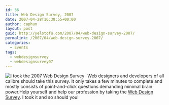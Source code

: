 ```yaml
---
id: 36
title: Web Design Survey, 2007
date: 2007-04-28T16:38:55+00:00
author: caphun
layout: post
guid: http://yelotofu.com/2007/04/web-design-survey-2007/
permalink: /2007/04/web-design-survey-2007/
categories:
  - Events
tags:
  - webdesignsurvey
  - webdesignsurvey07
---
```

<a href="http://alistapart.com/articles/webdesignsurvey" style="border: medium none ; margin: 0pt; padding: 0pt; background-image: none"><img src="http://yelotofu.com/wp-content/uploads/2007/04/i-took-the-2007-survey.gif" title="I took the 2007 Web Design Survey" alt="I took the 2007 Web Design Survey" style="margin-right: 10px; float: left" /></a> Web designers and developers of all calibre should take this survey. It only takes a few minutes to complete and mostly consists of point-and-click questions demanding minimal brain power.Help yourself and help our profession by taking the [Web Design Survey](http://alistapart.com/articles/webdesignsurvey). I took it and so should you!